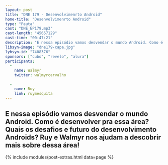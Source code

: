 ```yaml
---
layout: post
title: "DNE 179 - Desenvolvimenrto Android"
home-title: "Desenvolvimenrto Android"
type: "Pauta"
cast: "DNE_EP179.mp3"
cast-length: "45657129"
cast-time: "00:47:21"
description: "E nessa episódio vamos desvendar o mundo Android. Como é desenvolver pra essa área? Quais os desafios e futuro do desenvolvimento Androids? Ruy e Walmyr nos ajudam a descobrir mais sobre dessa área!"
libsyn-image: "dne179-capa.jpg"
lybsyn-id: "7408376"
sponsors: ["cubo", "revelo", "alura"]
participants:
  -
    name: Walmyr
    twitter: walmyrcarvalho

  -
    name: Ruy
    link: ruymesquita
---
```


E nessa episódio vamos desvendar o mundo Android. Como é desenvolver pra essa área? Quais os desafios e futuro do desenvolvimento Androids? Ruy e Walmyr nos ajudam a descobrir mais sobre dessa área!
---

{% include modules/post-extras.html data=page %}


